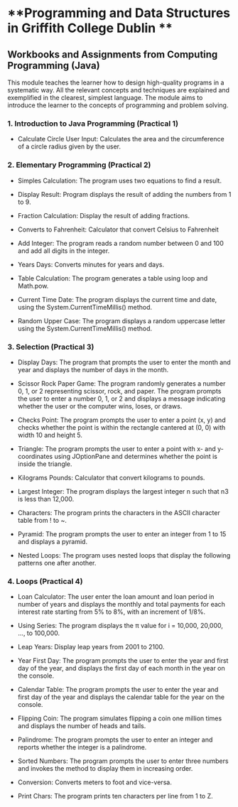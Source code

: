 # **Programming and Data Structures in Griffith College Dublin **

## Workbooks and Assignments from Computing Programming (Java)

This module teaches the learner how to design high-quality programs in a systematic way. All the relevant concepts and techniques are explained and exemplified in the clearest, simplest language. The module aims to introduce the learner to the concepts of programming and problem solving.
	
### 1. Introduction to Java Programming (Practical 1)
	
- Calculate Circle User Input: Calculates the area and the circumference of a circle radius given by the user.
	
### 2. Elementary Programming (Practical 2)
	
- Simples Calculation: The program uses two equations to find a result.
	
- Display Result: Program displays the result of adding the numbers from 1 to 9.
	
- Fraction Calculation: Display the result of adding fractions.
	
- Converts to Fahrenheit: Calculator that convert Celsius to Fahrenheit
	
- Add Integer: The program reads a random number between 0 and 100 and add all digits in the integer.
	
- Years Days: Converts minutes for years and days.
	
- Table Calculation: The program generates a table using loop and Math.pow.
	
- Current Time Date: The program displays the current time and date, using the System.CurrentTimeMillis() method.
	
- Random Upper Case: The program displays a random uppercase letter using the System.CurrentTimeMillis() method.
	
### 3. Selection (Practical 3)
	
- Display Days: The program that prompts the user to enter the month and year and displays the number of days in the month.
	
- Scissor Rock Paper Game: The program randomly generates a number 0, 1, or 2 representing scissor, rock, and paper. The program prompts the user to enter a number 0, 1, or 2 and displays a message indicating whether the user or the computer wins, loses, or draws.
	
- Checks Point: The program prompts the user to enter a point (x, y) and checks whether the point is within the rectangle cantered at (0, 0) with width 10 and height 5.
	
- Triangle: The program prompts the user to enter a point with x- and y-coordinates using JOptionPane and determines whether the point is inside the triangle.
	
- Kilograms Pounds: Calculator that convert kilograms to pounds.
	
- Largest Integer: The program displays the largest integer n such that n3 is less than 12,000.
	
- Characters: The program prints the characters in the ASCII character table from ! to ~.
	
- Pyramid: The program prompts the user to enter an integer from 1 to 15 and displays a pyramid.
	
- Nested Loops: The program uses nested loops that display the following patterns one after another.

### 4. Loops (Practical 4)

- Loan Calculator: The user enter the loan amount and loan period in number of years and displays the monthly and total payments for each interest rate starting from 5% to 8%, with an increment of 1/8%.

- Using Series: The program displays the π value for i = 10,000, 20,000, ..., to 100,000.

- Leap Years: Display leap years from 2001 to 2100.

- Year First Day: The program prompts the user to enter the year and first day of the year, and displays the first day of each month in the year on the console. 

- Calendar Table: The program prompts the user to enter the year and first day of the year and displays the calendar table for the year on the console. 

- Flipping Coin: The program simulates flipping a coin one million times and displays the number of heads and tails.

- Palindrome: The program prompts the user to enter an integer and reports whether the integer is a palindrome.

- Sorted Numbers: The program prompts the user to enter three numbers and invokes the method to display them in increasing order.

- Conversion: Converts meters to foot and vice-versa.

- Print Chars: The program prints ten characters per line from 1 to Z.